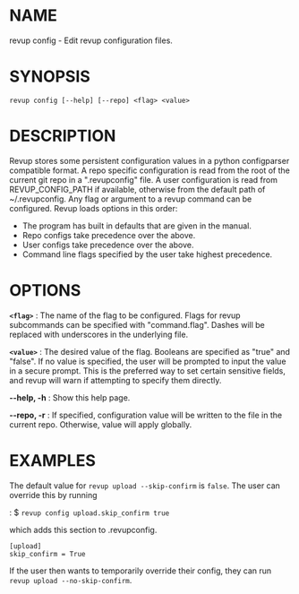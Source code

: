 # NAME

revup config - Edit revup configuration files.

# SYNOPSIS

`revup config [--help] [--repo] <flag> <value>`

# DESCRIPTION

Revup stores some persistent configuration values in a python configparser
compatible format. A repo specific configuration is read from the root of
the current git repo in a ".revupconfig" file. A user configuration is read
from REVUP_CONFIG_PATH if available, otherwise from the default path of
~/.revupconfig. Any flag or argument to a revup command can
be configured. Revup loads options in this order:

- The program has built in defaults that are given in the manual.
- Repo configs take precedence over the above.
- User configs take precedence over the above.
- Command line flags specified by the user take highest precedence.

# OPTIONS

**`<flag>`**
: The name of the flag to be configured. Flags for revup subcommands can be
specified with "command.flag". Dashes will be replaced with underscores in the
underlying file.

**`<value>`**
: The desired value of the flag. Booleans are specified as "true" and "false".
If no value is specified, the user will be prompted to input the value in a
secure prompt. This is the preferred way to set certain sensitive fields, and
revup will warn if attempting to specify them directly.

**--help, -h**
: Show this help page.

**--repo, -r**
: If specified, configuration value will be written to the file in the current
repo. Otherwise, value will apply globally.

# EXAMPLES

The default value for `revup upload --skip-confirm` is `false`. The user
can override this by running

: $ `revup config upload.skip_confirm true`

which adds this section to .revupconfig.
```
[upload]
skip_confirm = True
```
If the user then wants to temporarily override their config, they can
run `revup upload --no-skip-confirm`.
